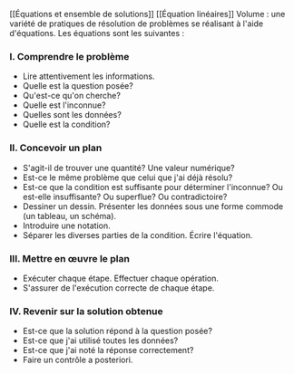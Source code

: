 [[Équations et ensemble de solutions]]  [[Équation linéaires]]
Volume : une variété de pratiques de résolution de problèmes se réalisant à l'aide d'équations. Les équations sont les suivantes :

### I. Comprendre le problème
- Lire attentivement les informations.
- Quelle est la question posée?
- Qu'est-ce qu'on cherche?
- Quelle est l'inconnue?
- Quelles sont les données?
- Quelle est la condition?

### II. Concevoir un plan
- S'agit-il de trouver une quantité? Une valeur numérique?
- Est-ce le même problème que celui que j'ai déjà résolu?
- Est-ce que la condition est suffisante pour déterminer l'inconnue? Ou est-elle insuffisante? Ou superflue? Ou contradictoire?
- Dessiner un dessin. Présenter les données sous une forme commode (un tableau, un schéma).
- Introduire une notation.
- Séparer les diverses parties de la condition. Écrire l'équation.

### III. Mettre en œuvre le plan
- Exécuter chaque étape. Effectuer chaque opération.
- S'assurer de l'exécution correcte de chaque étape.

### IV. Revenir sur la solution obtenue
- Est-ce que la solution répond à la question posée?
- Est-ce que j'ai utilisé toutes les données?
- Est-ce que j'ai noté la réponse correctement?
- Faire un contrôle a posteriori.